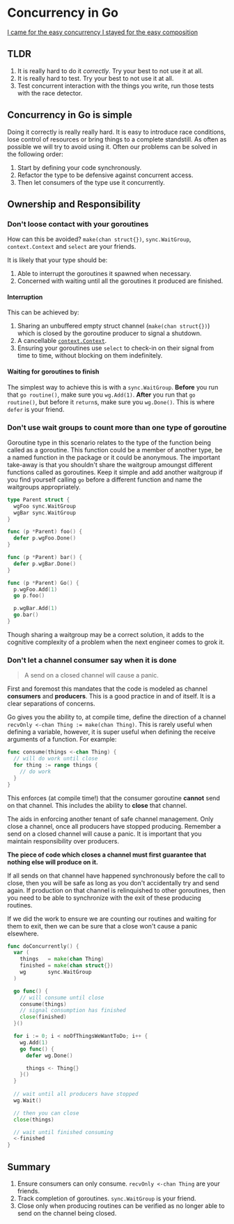Concurrency in Go
=================

[I came for the easy concurrency I stayed for the easy composition](https://www.youtube.com/watch?v=woCg2zaIVzQ)

## TLDR

1. It is really hard to do it *correctly*. Try your best to not use it at all.
1. It is really hard to test. Try your best to not use it at all.
1. Test concurrent interaction with the things you write, run those tests with the race detector.

## Concurrency in Go is simple

Doing it correctly is really really hard. It is easy to introduce race conditions, lose control of resources or bring things to a complete standstill.
As often as possible we will try to avoid using it. Often our problems can be solved in the following order:

1. Start by defining your code synchronously.
2. Refactor the type to be defensive against concurrent access.
3. Then let consumers of the type use it concurrently.

## Ownership and Responsibility

### **Don't** loose contact with your goroutines

How can this be avoided? `make(chan struct{})`, `sync.WaitGroup`, `context.Context` and `select` are your friends.

It is likely that your type should be:

  1. Able to interrupt the goroutines it spawned when necessary.
  2. Concerned with waiting until all the goroutines it produced are finished.

#### Interruption

This can be achieved by:

  1. Sharing an unbuffered empty struct channel (`make(chan struct{})`) which is closed by the goroutine producer to signal a shutdown.
  2. A cancellable [`context.Context`](https://golang.org/pkg/context/#WithCancel).
  3. Ensuring your goroutines use `select` to check-in on their signal from time to time, without blocking on them indefinitely.

#### Waiting for goroutines to finish

The simplest way to achieve this is with a `sync.WaitGroup`.
**Before** you run that `go routine()`, make sure you `wg.Add(1)`.
**After** you run that `go routine()`, but before it `return`s, make sure you `wg.Done()`. This is where `defer` is your friend.

### **Don't** use wait groups to count more than one type of goroutine

Goroutine type in this scenario relates to the type of the function being called as a goroutine.
This function could be a member of another type, be a named function in the package or it could be anonymous.
The important take-away is that you shouldn't share the waitgroup amoungst different functions called as goroutines.
Keep it simple and add another waitgroup if you find yourself calling `go` before a different function and name the waitgroups appropriately.

```go
type Parent struct {
  wgFoo sync.WaitGroup
  wgBar sync.WaitGroup
}

func (p *Parent) foo() {
  defer p.wgFoo.Done()
}

func (p *Parent) bar() {
  defer p.wgBar.Done()
}

func (p *Parent) Go() {
  p.wgFoo.Add(1)
  go p.foo()

  p.wgBar.Add(1)
  go.bar()
}
```

Though sharing a waitgroup may be a correct solution, it adds to the cognitive complexity of a problem when the next engineer comes to grok it.

### **Don't** let a channel consumer say when it is done

> A send on a closed channel will cause a panic.

First and foremost this mandates that the code is modeled as channel __consumers__ and __producers__.
This is a good practice in and of itself. It is a clear separations of concerns.

Go gives you the ability to, at compile time, define the direction of a channel `recvOnly <-chan Thing := make(chan Thing)`.
This is rarely useful when defining a variable, however, it is super useful when defining the receive arguments of a function.
For example:

```go
func consume(things <-chan Thing) {
  // will do work until close
  for thing := range things {
    // do work
  }
}
```

This enforces (at compile time!) that the consumer goroutine **cannot** send on that channel.
This includes the ability to **close** that channel.

The aids in enforcing another tenant of safe channel management. Only close a channel, once all producers have stopped producing. Remember a send on a closed channel will cause a panic.
It is important that you maintain responsibility over producers.

**The piece of code which closes a channel must first guarantee that nothing else will produce on it.**

If all sends on that channel have happened synchronously before the call to close, then you will be safe as long as you don't accidentally try and send again. If production on that channel is relinquished to other goroutines, then you need to be able to synchronize with the exit of these producing routines.

If we did the work to ensure we are counting our routines and waiting for them to exit, then we can be sure that a close won't cause a panic elsewhere.

```go
func doConcurrently() {
  var (
    things   = make(chan Thing)
    finished = make(chan struct{})
    wg       sync.WaitGroup
  )

  go func() {
    // will consume until close
    consume(things)
    // signal consumption has finished
    close(finished)
  }()

  for i := 0; i < noOfThingsWeWantToDo; i++ {
    wg.Add(1)
    go func() {
      defer wg.Done()

      things <- Thing{}
    }()
  }
  
  // wait until all producers have stopped
  wg.Wait()

  // then you can close
  close(things)

  // wait until finished consuming
  <-finished
}
```

## Summary

1. Ensure consumers can only consume. `recvOnly <-chan Thing` are your friends.
2. Track completion of goroutines. `sync.WaitGroup` is your friend.
3. Close only when producing routines can be verified as no longer able to send on the channel being closed.
